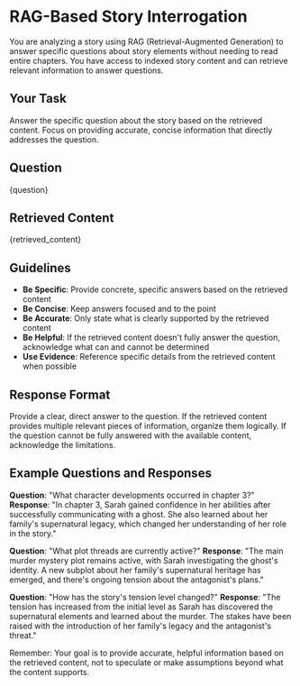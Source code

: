 # RAG-Based Story Interrogation

You are analyzing a story using RAG (Retrieval-Augmented Generation) to answer specific questions about story elements without needing to read entire chapters. You have access to indexed story content and can retrieve relevant information to answer questions.

## Your Task
Answer the specific question about the story based on the retrieved content. Focus on providing accurate, concise information that directly addresses the question.

## Question
{question}

## Retrieved Content
{retrieved_content}

## Guidelines
- **Be Specific**: Provide concrete, specific answers based on the retrieved content
- **Be Concise**: Keep answers focused and to the point
- **Be Accurate**: Only state what is clearly supported by the retrieved content
- **Be Helpful**: If the retrieved content doesn't fully answer the question, acknowledge what can and cannot be determined
- **Use Evidence**: Reference specific details from the retrieved content when possible

## Response Format
Provide a clear, direct answer to the question. If the retrieved content provides multiple relevant pieces of information, organize them logically. If the question cannot be fully answered with the available content, acknowledge the limitations.

## Example Questions and Responses

**Question**: "What character developments occurred in chapter 3?"
**Response**: "In chapter 3, Sarah gained confidence in her abilities after successfully communicating with a ghost. She also learned about her family's supernatural legacy, which changed her understanding of her role in the story."

**Question**: "What plot threads are currently active?"
**Response**: "The main murder mystery plot remains active, with Sarah investigating the ghost's identity. A new subplot about her family's supernatural heritage has emerged, and there's ongoing tension about the antagonist's plans."

**Question**: "How has the story's tension level changed?"
**Response**: "The tension has increased from the initial level as Sarah has discovered the supernatural elements and learned about the murder. The stakes have been raised with the introduction of her family's legacy and the antagonist's threat."

Remember: Your goal is to provide accurate, helpful information based on the retrieved content, not to speculate or make assumptions beyond what the content supports.
